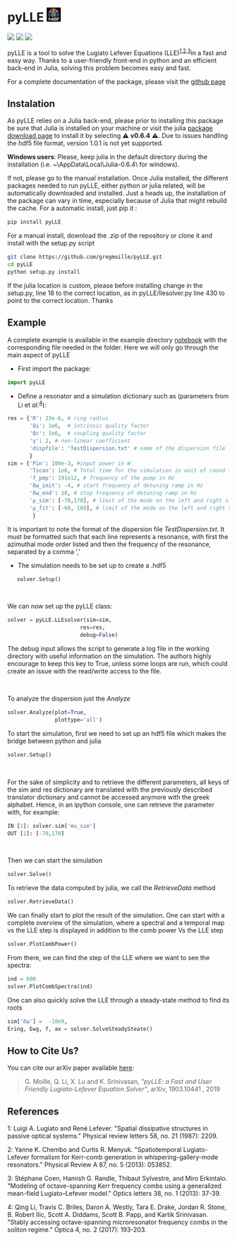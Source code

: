 # pyLLE ![NIST logo](images/NISTlogo32x32.jpg)

[![](https://img.shields.io/static/v1.svg?label=docs&message=passing&color=success)](https://gregmoille.github.io/pyLLE/)
[![](https://img.shields.io/static/v1.svg?label=version&message=2.1.1&color=bue?style=flat)]()
[![](https://img.shields.io/github/license/mashape/apistatus.svg)](licence.txt)

pyLLE is a tool to solve the Lugiato Lefever Equations (LLE)<sup>[1](#ref1)</sup><sup>,</sup><sup>[2](#ref2)</sup><sup>,</sup><sup>[3](#ref3)</sup>in a fast and easy way. Thanks to a user-friendly front-end in python and an efficient back-end in Julia, solving this problem becomes easy and fast. 

For a complete documentation of the package, please visit the [github page](https://gregmoille.github.io/pyLLE/)

## Instalation

As pyLLE relies on a Julia back-end, please prior to installing this package be sure that Julia is installed on your machine or visit the julia [package download page](https://julialang.org/downloads/oldreleases.html) to install it by selecting &#9888; **v0.6.4** &#9888;. Due to issues handling the hdf5 file format, version 1.0.1 is not yet supported.

**Windows users**: Please, keep julia in the default directory during the installation (i.e. ~\AppData\Local\Julia-0.6.4\ for windows). 

If not, please go to the manual installation.
Once Julia installed, the different packages needed to run pyLLE, either python or julia related, will be automatically downloaded and installed. Just a heads up, the installation of the package can vary in time, especially because of Julia that might rebuild the cache.
For a automatic install, just pip it : 

```bash
pip install pyLLE
```

For a manual install, download the .zip of the repository or clone it and install with the setup.py script 

```bash
git clone https://github.com/gregmoille/pyLLE.git
cd pyLLE
python setup.py install
```

If the julia location is custom, please before installing change in the setup.py, line 18 to the correct location, as in pyLLE/llesolver.py line 430 to point to the correct location. Thanks

## Example

A complete example is available in the example directory [notebook](https://github.com/gregmoille/pyLLE/tree/master/example/NotebookExample.ipynb) with the corresponding file needed in the folder. Here we will only go through the main aspect of pyLLE

- First import the package:
```python
import pyLLE
```

- Define a resonator and a simulation dictionary such as (parameters from Li et _al._<sup>[4](#ref4)</sup>): 
```python
res = {'R': 23e-6, # ring radius
       'Qi': 1e6,  # intrinsic quality factor
       'Qc': 1e6,  # coupling quality factor
       'γ': 2, # non-linear coefficient
       'dispfile': 'TestDispersion.txt' # name of the dispersion file
       }
sim = {'Pin': 100e-3, #input power in W
       'Tscan': 1e6, # Total time for the simulation in unit of round trip
       'f_pmp': 191e12, # frequency of the pump in Hz
       'δω_init': -4, # start frequency of detuning ramp in Hz
       'δω_end': 10, # stop frequency of detuning ramp in Hz
       'μ_sim': [-70,170], # limit of the mode on the left and right side of the pump to simulate
       'μ_fit': [-60, 160], # limit of the mode on the left and right side of the pump to fit the dispersion with
        }
```

It is important to note the format of the dispersion file *TestDispersion.txt*. It must be formatted such that each line represents a resonance, with first the azimuthal mode order listed and then the frequency of the resonance, separated by a comma ',' 

- The simulation needs to be set up to create a .hdf5 

```python
   solver.Setup()
```

<br>

We can now set up the pyLLE class: 

```python 
solver = pyLLE.LLEsolver(sim=sim,
                       res=res,
                       debug=False)
```

The debug input allows the script to generate a log file in the working directory with useful information on the simulation. The authors highly encourage to keep this key to True, unless some loops are run, which could create an issue with the read/write access to the file. 

<br>

To analyze the dispersion just the *Analyze*

```python
solver.Analyze(plot=True,
               plottype='all')
```

To start the simulation, first we need to set up an hdf5 file which makes the bridge between python and julia 

```python
solver.Setup()
```

<br>

For the sake of simplicity and to retrieve the different parameters, all keys of the sim and res dictionary are translated with the previously described translator dictionary and cannot be accessed anymore with the greek alphabet. Hence, in an ipython console, one can retrieve the parameter with, for example: 

```python
IN [1]: solver.sim['mu_sim']
OUT [1]: [-70,170]
```

<br>

Then we can start the simulation 

```python 
solver.Solve()
```

To retrieve the data computed by julia, we call the *RetrieveData* method

```python
solver.RetrieveData()
```

We can finally start to plot the result of the simulation. One can start with a complete overview of the simulation, where a spectral and a temporal map vs the LLE step is displayed in addition to the comb power Vs the LLE step

```python
solver.PlotCombPower()
```

From there, we can find the step of the LLE where we want to see the spectra:

```python
ind = 600
solver.PlotCombSpectra(ind)
```


One can also quickly solve the LLE through a steady-state method to find its roots

```python
sim['δω'] =  -10e9,
Ering, Ewg, f, ax = solver.SolveSteadySteate()
```

## How to Cite Us?

You can cite our arXiv paper available [here](https://arxiv.org/abs/1903.10441): 

> G. Moille, Q. Li, X. Lu and K. Srinivasan, _"pyLLE: a Fast and User Friendly Lugiato-Lefever Equation Solver"_, arXiv, 1903.10441 , 2019


## References

<a name="ref1">1</a>: Luigi A. Lugiato and René Lefever. "Spatial dissipative structures in passive optical systems." Physical review letters 58, no. 21 (1987): 2209.

<a name="ref1">2</a>: Yanne K. Chembo and Curtis R. Menyuk. "Spatiotemporal Lugiato-Lefever formalism for Kerr-comb generation in whispering-gallery-mode resonators." Physical Review A 87, no. 5 (2013): 053852.

<a name="ref1">3</a>: Stéphane Coen, Hamish G. Randle, Thibaut Sylvestre, and Miro Erkintalo. "Modeling of octave-spanning Kerr frequency combs using a generalized mean-field Lugiato–Lefever model." Optics letters 38, no. 1 (2013): 37-39.

<a name="ref1">4</a>: Qing Li, Travis C. Briles, Daron A. Westly, Tara E. Drake, Jordan R. Stone, B. Robert Ilic, Scott A. Diddams, Scott B. Papp, and Kartik Srinivasan. "Stably accessing octave-spanning microresonator frequency combs in the soliton regime." Optica 4, no. 2 (2017): 193-203.
